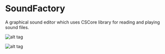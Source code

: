 # SoundFactory
A graphical sound editor which uses CSCore library for reading and playing sound files.


![alt tag](https://s32.postimg.org/gedy64u3p/Capture.png)


![alt tag](https://s31.postimg.org/ai9ehu8sb/2016_07_27_21_20_10.gif)
